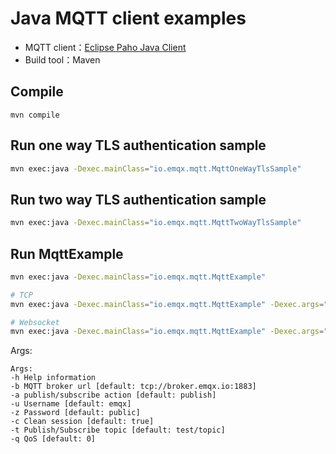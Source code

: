 # Java MQTT client examples

- MQTT client：[Eclipse Paho Java Client](https://github.com/eclipse/paho.mqtt.java)
- Build tool：Maven

## Compile
```
mvn compile
```

## Run one way TLS authentication sample

```bash
mvn exec:java -Dexec.mainClass="io.emqx.mqtt.MqttOneWayTlsSample"
```

## Run two way TLS authentication sample

```bash
mvn exec:java -Dexec.mainClass="io.emqx.mqtt.MqttTwoWayTlsSample"
```

## Run MqttExample

```bash
mvn exec:java -Dexec.mainClass="io.emqx.mqtt.MqttExample"

# TCP
mvn exec:java -Dexec.mainClass="io.emqx.mqtt.MqttExample" -Dexec.args="-b tcp://broker.emqx.io:1883"

# Websocket
mvn exec:java -Dexec.mainClass="io.emqx.mqtt.MqttExample" -Dexec.args="-b ws://broker.emqx.io:8083/mqtt"
```

Args:
```
Args:
-h Help information
-b MQTT broker url [default: tcp://broker.emqx.io:1883]
-a publish/subscribe action [default: publish]
-u Username [default: emqx]
-z Password [default: public]
-c Clean session [default: true]
-t Publish/Subscribe topic [default: test/topic]
-q QoS [default: 0]
```